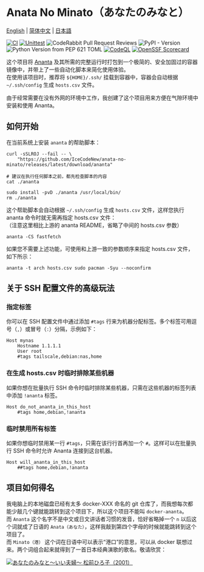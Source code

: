# Anata No Minato（あなたのみなと）

[English](README.md) | [简体中文](README_zh-Hans.md) | [日本語](README_ja.md)  
  
[![CI](https://github.com/IceCodeNew/anata-no-minato/actions/workflows/ananta.yml/badge.svg)](https://github.com/IceCodeNew/anata-no-minato/actions/workflows/ananta.yml)
[![Unittest](https://github.com/IceCodeNew/anata-no-minato/actions/workflows/unittest.yml/badge.svg)](https://github.com/IceCodeNew/anata-no-minato/actions/workflows/unittest.yml)
![CodeRabbit Pull Request Reviews](https://img.shields.io/coderabbit/prs/github/IceCodeNew/anata-no-minato?utm_source=oss&utm_medium=github&utm_campaign=IceCodeNew%2Fanata-no-minato&labelColor=171717&color=FF570A&link=https%3A%2F%2Fcoderabbit.ai&label=CodeRabbit+Reviews)
![PyPI - Version](https://img.shields.io/pypi/v/sshconfig-to-ananta)
![Python Version from PEP 621 TOML](https://img.shields.io/python/required-version-toml?tomlFilePath=https%3A%2F%2Fraw.githubusercontent.com%2FIceCodeNew%2Fanata-no-minato%2Frefs%2Fheads%2Fmaster%2Fpyproject.toml)
[![CodeQL](https://github.com/IceCodeNew/anata-no-minato/actions/workflows/github-code-scanning/codeql/badge.svg)](https://github.com/IceCodeNew/anata-no-minato/actions/workflows/github-code-scanning/codeql)
[![OpenSSF Scorecard](https://api.scorecard.dev/projects/github.com/IceCodeNew/anata-no-minato/badge)](https://scorecard.dev/viewer/?uri=github.com/IceCodeNew/anata-no-minato)
  
这个项目将 [Ananta](https://github.com/cwt/ananta) 及其所需的完整运行时打包到一个极简的、安全加固过的容器镜像中，并带上了一些自动化脚本来简化使用体验。  
在使用该项目时，推荐将 `${HOME}/.ssh/` 挂载到容器中，容器会自动根据 `~/.ssh/config` 生成 `hosts.csv` 文件。  
  
由于经常需要在没有外网的环境中工作，我创建了这个项目用来方便在气隙环境中安装和使用 Ananta。  

## 如何开始

在当前系统上安装 `ananta` 的帮助脚本：

```shell
curl -sSLROJ --fail -- \
    "https://github.com/IceCodeNew/anata-no-minato/releases/latest/download/ananta"

# 建议在执行任何脚本之前，都先检查脚本的内容
cat ./ananta

sudo install -pvD ./ananta /usr/local/bin/
rm ./ananta
```

这个帮助脚本会自动根据 `~/.ssh/config` 生成 `hosts.csv` 文件，这样您执行 ananta 命令时就无需再指定 hosts.csv 文件：  
（注意这里相比上游的 ananta README，省略了中间的 hosts.csv 参数）  

```shell
ananta -CS fastfetch
```

如果您不需要上述功能，可使用和上游一致的参数顺序来指定 hosts.csv 文件，如下所示：  

```shell
ananta -t arch hosts.csv sudo pacman -Syu --noconfirm
```

## 关于 SSH 配置文件的高级玩法

### 指定标签

你可以在 SSH 配置文件中通过添加 `#tags` 行来为机器分配标签。多个标签可用逗号（`,`）或冒号（`:`）分隔，示例如下：  

```sshconfig
Host mynas
    Hostname 1.1.1.1
    User root
    #tags tailscale,debian:nas,home
```

### 在生成 hosts.csv 时临时排除某些机器

如果你想在批量执行 SSH 命令时临时排除某些机器，只需在这些机器的标签列表中添加 `!ananta` 标签。  

```sshconfig
Host do_not_ananta_in_this_host
    #tags home,debian,!ananta
```

### 临时禁用所有标签

如果你想临时禁用某一行 `#tags`，只需在该行行首再加一个 `#`。这样可以在批量执行 SSH 命令时允许 Ananta 连接到这台机器。  

```sshconfig
Host will_ananta_in_this_host
    ##tags home,debian,!ananta
```

## 项目如何得名

我电脑上的本地磁盘已经有太多 docker-XXX 命名的 git 仓库了，而我想每次都能少敲几个键就能跳转到这个项目下，所以这个项目不能叫 `docker-ananta`。  
而 `Ananta` 这个名字不是中文或日文讲话者习惯的发音，恰好省略掉一个 `n` 以后这个词就成了日语的 `Anata（あなた）`，这样我敲到第四个字母的时候就能跳转到这个项目了。  
而 `Minato（港）` 这个词在日语中可以表示“港口”的意思，可以从 docker 联想过来。两个词组合起来就得到了一首日本经典演歌的歌名。敬请欣赏：  
  
[![あなたのみなと～いい夫婦～ 松前ひろ子（2001）](https://i.ytimg.com/vi/sCRvjlTX8Fw/maxresdefault.jpg)](https://youtu.be/sCRvjlTX8Fw)
